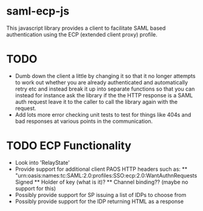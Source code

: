 saml-ecp-js
===========
This javascript library provides a client to facilitate SAML based authentication using the ECP (extended client proxy) profile.


TODO
====
* Dumb down the client a little by changing it so that it no longer attempts to work out whether you are already
  authenticated and automatically retry etc and instead break it up into separate functions so that you can instead
  for instance ask the library if the the HTTP response is a SAML auth request leave it to the caller to call
  the library again with the request.
* Add lots more error checking unit tests to test for things like 404s and bad responses at various points in the
  communication.

TODO ECP Functionality
======================
* Look into 'RelayState'
* Provide support for additional client PAOS HTTP headers such as:
** "urn:oasis:names:tc:SAML:2.0:profiles:SSO:ecp:2.0:WantAuthnRequestsSigned
** Holder of key (what is it)?
** Channel binding?? (maybe no support for this)
* Possibly provide support for SP issuing a list of IDPs to choose from
* Possibly provide support for the IDP returning HTML as a response